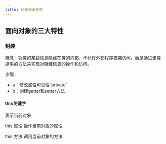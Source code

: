 ```yaml
---
title: 封装继承多态
---
```


## 面向对象的三大特性

### 封装
概念：将类的某些信息隐藏在类的内部，不允许外部程序直接访问，而是通过该类提供的方法来实现对隐藏信息的操作和访问。

步鄹：
-  a：修改属性可见性“private”
-  b：创建getter和setter方法

#### this关键字

表示当前对象

this.属性  操作当前对象的属性

this.方法 调用当前对象的方法 